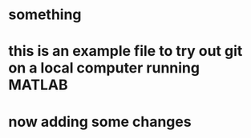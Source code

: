 # something
# this is an example file to try out git on a local computer running MATLAB

# now adding some changes

